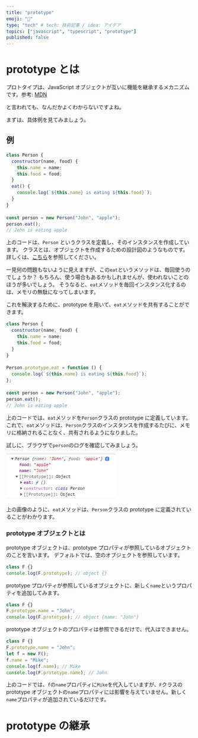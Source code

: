 ```yaml
---
title: "prototype"
emoji: "🦍"
type: "tech" # tech: 技術記事 / idea: アイデア
topics: ["javascript", "typescript", "prototype"]
published: false
---
```


# prototype とは

プロトタイプは、JavaScript オブジェクトが互いに機能を継承するメカニズムです。参考: [MDN](https://developer.mozilla.org/ja/docs/Learn/JavaScript/Objects/Object_prototypes)

と言われても、なんだかよくわからないですよね。

まずは、具体例を見てみましょう。

## 例

```js
class Person {
  constructor(name, food) {
    this.name = name;
    this.food = food;
  }
  eat() {
    console.log(`${this.name} is eating ${this.food}`);
  }
}

const person = new Person("John", "apple");
person.eat();
// John is eating apple
```

上のコードは、`Person` というクラスを定義し、そのインスタンスを作成しています。
クラスとは、オブジェクトを作成するための設計図のようなものです。詳しくは、[こちら](https://qiita.com/t_109609akg/items/974a2c07b0e61d3049bf)を参照してください。

一見何の問題もないように見えますが、この`eat`というメソッドは、毎回使うのでしょうか？
もちろん、使う場合もあるかもしれませんが、使われないことのほうが多いでしょう。
そうなると、`eat`メソッドを毎回インスタンス化するのは、メモリの無駄になってしまいます。

これを解決するために、prototype を用いて、`eat`メソッドを共有することができます。

```js
class Person {
  constructor(name, food) {
    this.name = name;
    this.food = food;
  }
}

Person.prototype.eat = function () {
  console.log(`${this.name} is eating ${this.food}`);
};

const person = new Person("John", "apple");
person.eat();
// John is eating apple
```

上のコードでは、`eat`メソッドを`Person`クラスの prototype に定義しています。
これで、`eat`メソッドは、`Person`クラスのインスタンスを作成するたびに、メモリに格納されることなく、共有されるようになりました。

試しに、ブラウザで`person`のログを確認してみましょう。

![](/images/prototype/prototype1.png)

上の画像のように、`eat`メソッドは、`Person`クラスの prototype に定義されていることがわかります。

### prototype オブジェクトとは

prototype オブジェクトは、prototype プロパティが参照しているオブジェクトのことを言います。
デフォルトでは、空のオブジェクトを参照しています。

```js
class F {}
console.log(F.prototype); // object {}
```

prototype プロパティが参照しているオブジェクトに、新しく`name`というプロパティを追加してみます。

```js
class F {}
F.prototype.name = "John";
console.log(F.prototype); // object {name: "John"}
```

prototype オブジェクトのプロパティは参照できるだけで、代入はできません。

```js
class F {}
F.prototype.name = "John";
let f = new F();
f.name = "Mike";
console.log(f.name); // Mike
console.log(F.prototype.name); // John
```

上のコードでは、`f`の`name`プロパティに`Mike`を代入していますが、`F`クラスの prototype オブジェクトの`name`プロパティには影響を与えていません。新しく`name`プロパティが追加されているだけです。

# prototype の継承
